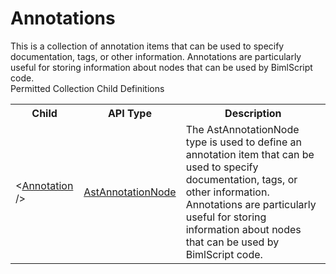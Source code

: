 # Annotations

<div class="LanguageSummary"><div class ="SummaryItem">This is a collection of annotation items that can be used to specify documentation, tags, or other information.  Annotations are particularly useful for storing information about nodes that can be used by BimlScript code.</div></div><div class="SchemaBindingGroup"><div class="SchemaBindingGroupHeader">Permitted Collection Child Definitions</div><table id="SchemaBindingList" class="SchemaBindingList"><tbody><tr><th class="SchemaBindingNameColumnHeader">Child</th><th class="SchemaBindingTypeColumnHeader">API Type</th><th class="SchemaBindingSummaryColumnHeader">Description</th></tr><tr class="cd0"><td class="SchemaBindingName"><span class="punc">&lt;</span><a href=Varigence.Languages.Biml.AstAnnotationNode.html">Annotation</a><span class="punc"> /&gt;</span></td><td class="SchemaBindingType"><a href="../api-reference/Varigence.Languages.Biml.AstAnnotationNode.html">AstAnnotationNode</a></td><td class="SchemaBindingSummary">The AstAnnotationNode type is used to define an annotation item that can be used to specify documentation, tags, or other information.  Annotations are particularly useful for storing information about nodes that can be used by BimlScript code.</td></tr></tbody></table></div>